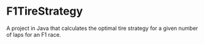 # F1TireStrategy
A project in Java that calculates the optimal tire strategy for a given number of laps for an F1 race.
